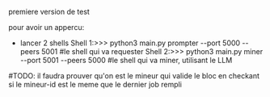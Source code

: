 premiere version de test

pour avoir un appercu:

- lancer 2 shells
  Shell 1:>>> python3 main.py prompter --port 5000 --peers 5001 #le shell qui va requester
  Shell 2:>>> python3 main.py miner --port 5001 --peers 5000 #le shell qui va miner, utilisant le LLM

#TODO: il faudra prouver qu'on est le mineur qui valide le bloc en checkant si le mineur-id est le meme que le dernier job rempli
